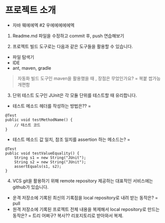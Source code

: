 # 프로젝트 소개
- 자바 웨에에엑 #2 우에에에에에엑

1. Readme.md 파일을 수정하고 commit 후, push 연습해보기

2. 프로젝트 빌드 도구로는 다음과 같은 도구들을 활용할 수 있습니다.
- 파일 탐색기
- IDE
- ant, maven, gradle
> 자동화 빌드 도구인 maven을 활용했을 때 , 장점은 무었인가요?
= 복붙 쌉가능 개편함

3. 단위 테스트 도구인 JUnit은 각 모듈 단위를 테스트할 때 유리합니다.
- 테스트 메소드 헤더를 작성하는 방법은??
=
```
@Test
public void testMethodName() {
    // 테스트 코드
}
```
- 테스트 메소드 값 일치, 참조 일치를 assertion 하는 메소드는?
=
```
@Test
public void testValueEquality() {
    String s1 = new String("JUnit");
    String s2 = new String("JUnit");
    assertEquals(s1, s2);
}
```

4. VCS git을 활용하기 위해 remote repository 제공하는 대표적인 서비스에는 github가 있습니다.
- 운격 저장소에 기록된 최신의 기록점을 local repository로 내려 받는 동작은?
= pull
- 원격 저장소에 기록된 프로젝트 전체 내용을 복제해서 local repository로 만드는 동작은?
= 트리 어쩌구? 복사?? 리포지토리로 받아와서 복제.
